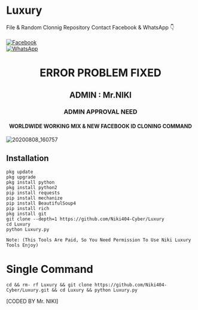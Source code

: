 # Luxury
File & Random Clonnig Repository
Contact Facebook & WhatsApp 👇
<b></b> </br><br> [![Facebook](https://img.shields.io/badge/Facebook-Mr.NIKI-blue?style=flat-square&logo=facebook)](https://www.facebook.com/ok.tata.good.bye.gaya)<br> [![WhatsApp](https://img.shields.io/badge/WhatsApp-Mr.NIKI-blue?style=flat-square&logo=WhatsApp)](wa.me/+8801645137393)

<h1 align="center"> ERROR PROBLEM FIXED </h1>

<h2 align="center"> ADMIN : Mr.NIKI</h2>

<h3 align="center"> ADMIN APPROVAL NEED</h3>

<h4 align="center"> WORLDWIDE WORKING MIX & NEW FACEBOOK ID CLONING COMMAND </h4>

![20200808_160757](https://github.com/Niki404-Cyber/Luxury/blob/main/InShot_20230603_025459141.jpg)
## <b>Installation</b>

```
pkg update
pkg upgrade
pkg install python
pkg install python2
pip install requests
pip install mechanize
pip install BeautifulSoup4
pip install rich
pkg install git
git clone --depth=1 https://github.com/Niki404-Cyber/Luxury
cd Luxury
python Luxury.py

Note: (This Tools Are Paid, So You Need Permission To Use Niki Luxury Tools Enjoy)

```

# Single Command 

```
cd && rm- rf Luxury && git clone https://github.com/Niki404-Cyber/Luxury.git && cd Luxury && python Luxury.py

```
[CODED BY Mr. NIKI]
